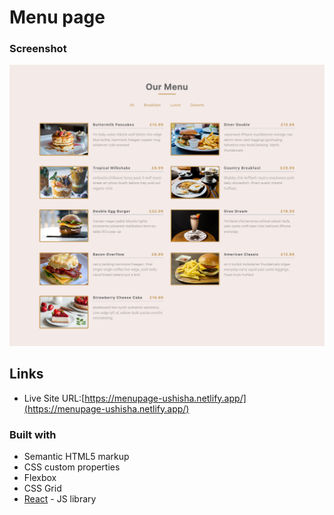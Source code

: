 # Menu page

### Screenshot

![](./screencapture.png)

## Links
- Live Site URL:[https://menupage-ushisha.netlify.app/](https://menupage-ushisha.netlify.app/)

### Built with

- Semantic HTML5 markup
- CSS custom properties
- Flexbox
- CSS Grid
- [React](https://reactjs.org/) - JS library
